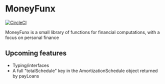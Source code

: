 # MoneyFunx
[![CircleCI](https://circleci.com/gh/Kylep342/moneyfunx/tree/main.svg?style=svg)](https://circleci.com/gh/Kylep342/moneyfunx/tree/main)

MoneyFunx is a small library of functions for financial computations, with a focus on personal finance

## Upcoming features
 - Typing/interfaces
 - A full "totalSchedule" key in the AmortizationSchedule object returned by payLoans